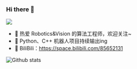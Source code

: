 ### Hi there 👋
![](https://visitor-badge.glitch.me/badge?page_id=ViolinLee)
- 🔭 热爱 Robotics&Vision 的算法工程师，欢迎关注~
- 🌱 Python、C++ 机器人项目持续输出ing
- 🌈 BiliBili：https://space.bilibili.com/85652131   

![Github stats](https://github-readme-stats.vercel.app/api?username=ViolinLee&theme=highcontrast&show_icons=true&count_private=true)

<!--
**ViolinLee/ViolinLee** is a ✨ _special_ ✨ repository because its `README.md` (this file) appears on your GitHub profile.

Here are some ideas to get you started:

- 🔭 I’m currently working on ...
- 🌱 I’m currently learning ...
- 👯 I’m looking to collaborate on ...
- 🤔 I’m looking for help with ...
- 💬 Ask me about ...
- 📫 How to reach me: ...
- 😄 Pronouns: ...
- ⚡ Fun fact: ...
-->
